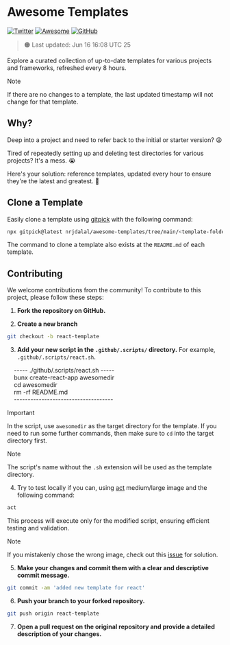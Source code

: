 # Awesome Templates

[![Twitter](https://img.shields.io/twitter/follow/nrjdalal_com?label=%40nrjdalal_com)](https://twitter.com/nrjdalal_com) [![Awesome](https://awesome.re/badge.svg)](https://github.com/nrjdalal/awesome-templates) [![GitHub](https://img.shields.io/github/stars/nrjdalal/awesome-templates?color=blue)](https://github.com/nrjdalal/awesome-templates)

> 🟠 Last updated: Jun 16 16:08 UTC 25

Explore a curated collection of up-to-date templates for various projects and frameworks, refreshed every 8 hours.

> [!NOTE]
> If there are no changes to a template, the last updated timestamp will not change for that template.

## Why?

Deep into a project and need to refer back to the initial or starter version? 😩

Tired of repeatedly setting up and deleting test directories for various projects? It's a mess. 😭

Here's your solution: reference templates, updated every hour to ensure they're the latest and greatest. 🚀

## Clone a Template

Easily clone a template using [gitpick](https://github.com/nrjdalal/gitpick) with the following command:

```bash
npx gitpick@latest nrjdalal/awesome-templates/tree/main/<template-folder>/<template-name>
```

The command to clone a template also exists at the `README.md` of each template.

## Contributing

We welcome contributions from the community! To contribute to this project, please follow these steps:

1. **Fork the repository on GitHub.**

2. **Create a new branch**

```bash
git checkout -b react-template
```

3. **Add your new script in the `.github/.scripts/` directory.** For example, `.github/.scripts/react.sh`.

&nbsp;&nbsp;&nbsp;&nbsp;----- ./github/.scripts/react.sh -----
<br/>
&nbsp;&nbsp;&nbsp;&nbsp;bunx create-react-app awesomedir<br/>
&nbsp;&nbsp;&nbsp;&nbsp;cd awesomedir<br/>
&nbsp;&nbsp;&nbsp;&nbsp;rm -rf README.md
<br/>
&nbsp;&nbsp;&nbsp;&nbsp;------------------------------------

> [!IMPORTANT]
> In the script, use `awesomedir` as the target directory for the template. If you need to run some further commands, then make sure to `cd` into the target directory first.

> [!NOTE]
> The script's name without the `.sh` extension will be used as the template directory.

4. Try to test locally if you can, using [act](https://github.com/nektos/act) medium/large image and the following command:

```bash
act
```

This process will execute only for the modified script, ensuring efficient testing and validation.

> [!NOTE]
> If you mistakenly chose the wrong image, check out this [issue](https://github.com/nektos/act/issues/2219) for solution.

5. **Make your changes and commit them with a clear and descriptive commit message.**

```bash
git commit -am 'added new template for react'
```

6. **Push your branch to your forked repository.**

```bash
git push origin react-template
```

7. **Open a pull request on the original repository and provide a detailed description of your changes.**
